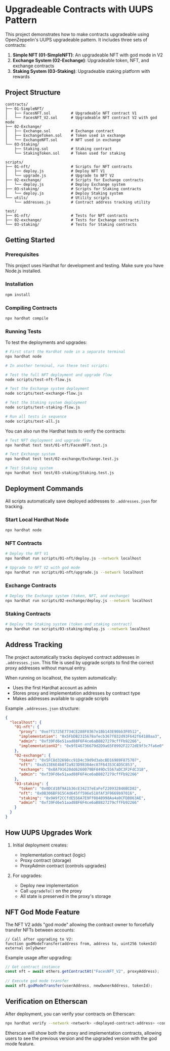 # Upgradeable Contracts with UUPS Pattern

This project demonstrates how to make contracts upgradeable using OpenZeppelin's UUPS upgradeable pattern. It includes three sets of contracts:

1. **Simple NFT (01-SimpleNFT)**: An upgradeable NFT with god mode in V2
2. **Exchange System (02-Exchange)**: Upgradeable token, NFT, and exchange contracts
3. **Staking System (03-Staking)**: Upgradeable staking platform with rewards

## Project Structure

```
contracts/
├── 01-SimpleNFT/
│   ├── FacesNFT.sol         # Upgradeable NFT contract V1
│   └── FacesNFT_V2.sol      # Upgradeable NFT contract V2 with god mode
├── 02-Exchange/
│   ├── Exchange.sol         # Exchange contract
│   ├── ExchangeToken.sol    # Token used in exchange
│   └── ExchangeNFT.sol      # NFT used in exchange
└── 03-Staking/
    ├── Staking.sol          # Staking contract
    └── StakingToken.sol     # Token used for staking

scripts/
├── 01-nft/                  # Scripts for NFT contracts
│   ├── deploy.js            # Deploy NFT V1
│   └── upgrade.js           # Upgrade to NFT V2
├── 02-exchange/             # Scripts for Exchange contracts
│   └── deploy.js            # Deploy Exchange system
├── 03-staking/              # Scripts for Staking contracts
│   └── deploy.js            # Deploy Staking system
└── utils/                   # Utility scripts
    └── addresses.js         # Contract address tracking utility

test/
├── 01-nft/                  # Tests for NFT contracts
├── 02-exchange/             # Tests for Exchange contracts
└── 03-staking/              # Tests for Staking contracts
```

## Getting Started

### Prerequisites

This project uses Hardhat for development and testing. Make sure you have Node.js installed.

### Installation

```bash
npm install
```

### Compiling Contracts

```bash
npx hardhat compile
```

### Running Tests

To test the deployments and upgrades:

```bash
# First start the Hardhat node in a separate terminal
npx hardhat node

# In another terminal, run these test scripts:

# Test the full NFT deployment and upgrade flow
node scripts/test-nft-flow.js

# Test the Exchange system deployment
node scripts/test-exchange-flow.js

# Test the Staking system deployment
node scripts/test-staking-flow.js

# Run all tests in sequence
node scripts/test-all.js
```

You can also run the Hardhat tests to verify the contracts:
```bash
# Test NFT deployment and upgrade flow
npx hardhat test test/01-nft/FacesNFT.test.js

# Test Exchange system
npx hardhat test test/02-exchange/Exchange.test.js

# Test Staking system
npx hardhat test test/03-staking/Staking.test.js
```

## Deployment Commands

All scripts automatically save deployed addresses to `.addresses.json` for tracking.

### Start Local Hardhat Node

```bash
npx hardhat node
```

### NFT Contracts

```bash
# Deploy the NFT V1
npx hardhat run scripts/01-nft/deploy.js --network localhost

# Upgrade to NFT V2 with god mode
npx hardhat run scripts/01-nft/upgrade.js --network localhost
```

### Exchange Contracts

```bash
# Deploy the Exchange system (token, NFT, and exchange)
npx hardhat run scripts/02-exchange/deploy.js --network localhost
```

### Staking Contracts

```bash
# Deploy the Staking system (token and staking contract)
npx hardhat run scripts/03-staking/deploy.js --network localhost
```

## Address Tracking

The project automatically tracks deployed contract addresses in `.addresses.json`. This file is used by upgrade scripts to find the correct proxy addresses without manual entry.

When running on localhost, the system automatically:
- Uses the first Hardhat account as admin
- Stores proxy and implementation addresses by contract type
- Makes addresses available to upgrade scripts

Example `.addresses.json` structure:
```json
{
  "localhost": {
    "01-nft": {
      "proxy": "0xe7f1725E7734CE288F8367e1Bb143E90bb3F0512",
      "implementation": "0x5FbDB2315678afecb367f032d93F642f64180aa3", 
      "admin": "0xf39Fd6e51aad88F6F4ce6aB8827279cffFb92266",
      "implementationV2": "0x9fE46736679d2D9a65F0992F2272dE9f3c7fa6e0"
    },
    "02-exchange": {
      "token": "0x5FC8d32690cc91D4c39d9d3abcBD16989F875707",
      "nft": "0xa513E6E4b8f2a923D98304ec87F64353C4D5C853",
      "exchange": "0x8A791620dd6260079BF849Dc5567aDC3F2FdC318",
      "admin": "0xf39Fd6e51aad88F6F4ce6aB8827279cffFb92266"
    },
    "03-staking": {
      "token": "0x0DCd1Bf9A1b36cE34237eEaFef220932846BCD82",
      "nft": "0x0B306BF915C4d645ff596e518fAf3F9669b97016",
      "staking": "0x9A9f2CCfdE556A7E9Ff0848998Aa4a0CFD8863AE",
      "admin": "0xf39Fd6e51aad88F6F4ce6aB8827279cffFb92266"
    }
  }
}
```

## How UUPS Upgrades Work

1. Initial deployment creates:
   - Implementation contract (logic)
   - Proxy contract (storage)
   - ProxyAdmin contract (controls upgrades)

2. For upgrades:
   - Deploy new implementation
   - Call `upgradeTo()` on the proxy
   - All state is preserved in the proxy's storage

## NFT God Mode Feature

The NFT V2 adds "god mode" allowing the contract owner to forcefully transfer NFTs between accounts:

```solidity
// Call after upgrading to V2:
function godModeTransfer(address from, address to, uint256 tokenId) external onlyOwner
```

Example usage after upgrading:
```javascript
// Get contract instance
const nft = await ethers.getContractAt("FacesNFT_V2", proxyAddress);
  
// Execute god mode transfer
await nft.godModeTransfer(userAddress, newOwnerAddress, tokenId);
```

## Verification on Etherscan

After deployment, you can verify your contracts on Etherscan:

```bash
npx hardhat verify --network <network> <deployed-contract-address> <constructor-arguments>
```

Etherscan will show both the proxy and implementation contracts, allowing users to see the previous version and the upgraded version with the god mode feature. 
